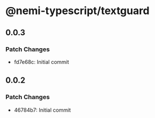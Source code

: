 # @nemi-typescript/textguard

## 0.0.3

### Patch Changes

- fd7e68c: Initial commit

## 0.0.2

### Patch Changes

- 46784b7: Initial commit
